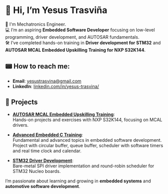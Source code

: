 # 👋 Hi, I’m Yesus Trasviña

🤖 I'm Mechatronics Engineer.  
💻 I’m an aspiring **Embedded Software Developer** focusing on low-level programming, driver development, and AUTOSAR fundamentals.  
🛠️ I’ve completed hands-on training in **Driver development for STM32** and **AUTOSAR MCAL Embedded Upskilling Training for NXP S32K144**.  

## 📟 How to reach me:  
- **Email**: [yesustrasvina@gmail.com](mailto:yesustrasvina@gmail.com)  
- **LinkedIn**: [linkedin.com/in/yesus-trasvina/](https://linkedin.com/in/yesus-trasvina/)  


## 💾 Projects  

- **[AUTOSAR MCAL Embedded Upskilling Training](https://github.com/yesustrasvina/AUTOSAR_MCAL_Embedded_Upskilling_Training)**:  
  Hands-on projects and exercises with NXP S32K144, focusing on MCAL drivers.

- **[Advanced Embedded C Training](https://github.com/yesustrasvina/Advanced_Embedded_C_Training)**:  
  Fundamental and advanced topics in embedded software development. Project with circular buffer, queue buffer, scheduler with software timers and real time clock and calendar.

- **[STM32 Driver Development](https://github.com/yesustrasvina/STM32F446xx_Drivers)**:  
  Bare-metal SPI driver implementation and round-robin scheduler for STM32 Nucleo boards.  


I’m passionate about learning and growing in **embedded systems** and **automotive software development**.
